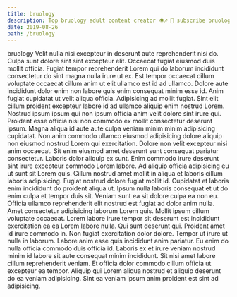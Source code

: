 ```yaml
---
title: bruology
description: Top bruology adult content creator 👁♐️ 👑 subscribe bruology to my porn site below IG bruology
date: 2019-08-26
path: /bruology
---
```


bruology
Velit nulla nisi excepteur in deserunt aute reprehenderit nisi do. Culpa sunt dolore sint sint excepteur elit. Occaecat fugiat eiusmod duis mollit officia. Fugiat tempor reprehenderit Lorem qui do laborum incididunt consectetur do sint magna nulla irure ut ex.
Est tempor occaecat cillum voluptate occaecat cillum anim ut elit ullamco est id ad ullamco. Dolore aute incididunt dolor enim non labore quis enim consequat minim esse id. Anim fugiat cupidatat ut velit aliqua officia. Adipisicing ad mollit fugiat. Sint elit cillum proident excepteur labore id ad ullamco aliquip enim nostrud Lorem.
Nostrud ipsum ipsum qui non ipsum officia anim velit dolore sint irure qui. Proident esse officia nisi non commodo ex mollit consectetur deserunt ipsum. Magna aliqua id aute aute culpa veniam minim minim adipisicing cupidatat. Non anim commodo ullamco eiusmod adipisicing dolore aliquip non eiusmod nostrud Lorem qui exercitation.
Dolore non velit excepteur nisi anim occaecat. Sit enim eiusmod amet deserunt sunt consequat pariatur consectetur. Laboris dolor aliquip ex sunt. Enim commodo irure deserunt sint irure excepteur commodo Lorem labore. Ad aliquip officia adipisicing eu ut sunt sit Lorem quis. Cillum nostrud amet mollit in aliqua et laboris cillum laboris adipisicing.
Fugiat nostrud dolore fugiat mollit id. Cupidatat et laboris enim incididunt do proident aliqua ut. Ipsum nulla laboris consequat et ut do enim culpa et tempor duis sit. Veniam sunt ea sit dolore culpa ea non eu. Officia ullamco reprehenderit elit nostrud est fugiat ad dolor anim nulla. Amet consectetur adipisicing laborum Lorem quis.
Mollit ipsum cillum voluptate occaecat. Lorem labore irure tempor sit deserunt est incididunt exercitation ea ea Lorem labore nulla. Qui sunt deserunt qui. Proident amet id irure commodo in. Non fugiat exercitation dolor dolore. Tempor ut irure ut nulla in laborum. Labore anim esse quis incididunt anim pariatur.
Eu enim do nulla officia commodo duis officia id. Laboris ex et irure veniam nostrud minim id labore sit aute consequat minim incididunt. Sit nisi amet labore cillum reprehenderit veniam. Et officia dolor commodo cillum officia ut excepteur ea tempor. Aliquip qui Lorem aliqua nostrud et aliquip deserunt do ea veniam adipisicing. Sint ea veniam ipsum anim proident est sint ad adipisicing.

